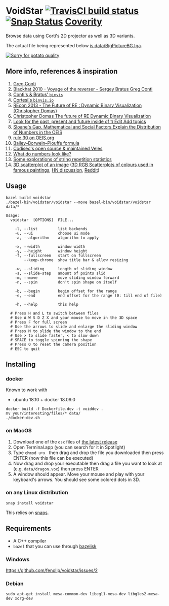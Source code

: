 # VoidStar [![TravisCI build status](https://travis-ci.org/fenollp/voidstar.svg?branch=master)](https://travis-ci.org/fenollp/voidstar/builds) [![Snap Status](https://build.snapcraft.io/badge/fenollp/voidstar.svg)](https://build.snapcraft.io/user/fenollp/voidstar) [Coverity](https://scan.coverity.com/projects/fenollp-voidstar?tab=overview)

Browse data using Corti's 2D projector as well as 3D variants.

The actual file being represented below [is data/BigPictureBG.tga](http://www.docspal.com/viewer?id=ufbxlmfm-12197291).

[![Sorry for potato quality](https://i.vimeocdn.com/video/622736893.webp?mw=480&mh=270)](https://player.vimeo.com/video/207613754?autoplay=1&loop=1)

## More info, references & inspiration

1. [Greg Conti](https://youtu.be/XATakIdyZdk?t=23m23s)
1. [Blackhat 2010 - Voyage of the reverser - Sergey Bratus Greg Conti](https://www.youtube.com/watch?v=T3qqeP4TdPA)
1. [Conti's & Bratus' `binvis`](https://github.com/rebelbot/binvis)
1. [Cortesi's `binvis.io`](https://corte.si/posts/binvis/announce/index.html)
1. [REcon 2013 - The Future of RE : Dynamic Binary Visualization (Christopher Domas)](https://www.youtube.com/watch?v=C8--cXwuuFQ)
1. [Christopher Domas The future of RE Dynamic Binary Visualization](https://www.youtube.com/watch?v=4bM3Gut1hIk)
1. [Look for the past, present and future inside of π Edit Add topics](https://github.com/fenollp/minepi)
1. [Sloane's Gap. Mathematical and Social Factors Explain the Distribution of Numbers in the OEIS](https://arxiv.org/abs/1101.4470v2)
1. [rule 30 on OEIS.org](https://oeis.org/search?q=%22rule+30%22&sort=&language=&go=Search)
1. [Bailey–Borwein–Plouffe formula](https://en.wikipedia.org/wiki/Bailey%E2%80%93Borwein%E2%80%93Plouffe_formula)
1. [Codisec's open source & maintained Veles](https://codisec.com/veles/)
1. [What do numbers look like?](https://johnhw.github.io/umap_primes/index.md.html)
1. [Some explorations of string repetition statistics](http://www.fantascienza.net/leonardo/ar/string_repetition_statistics/string_repetition_statistics.html)
1. [3D scatterplot of an image](https://alexander.engineering/imagescatter/) ([3D RGB Scatterplots of colours used in famous paintings](https://imgur.com/a/aRBd1), [HN discussion](https://news.ycombinator.com/item?id=15931266), [Reddit](https://www.reddit.com/r/dataisbeautiful/comments/7584no/3d_rgb_scatterplots_of_colours_used_in_famous/))


## Usage

```shell
bazel build voidstar
./bazel-bin/voidstar/voidstar --move bazel-bin/voidstar/voidstar data/*
```

```
Usage:
  voidstar  [OPTIONS]  FILE...

    -l, --list         list backends
    -u, --ui           choose ui mode
    -a, --algorithm    algorithm to apply

    -x, --width        window width
    -y, --height       window height
    -f, --fullscreen   start on fullscreen
        --keep-chrome  show title bar & allow resizing

    -w, --sliding      length of sliding window
    -s, --slide-step   amount of points slid
    -m, --move         move sliding window forward
    -n, --spin         don't spin shape on itself

    -b, --begin        begin offset for the range
    -e, --end          end offset for the range (0: till end of file)

    -h, --help         this help

  # Press H and L to switch between files
  # Use A W S D Z X and your mouse to move in the 3D space
  # Press F for full screen
  # Use the arrows to slide and enlarge the sliding window
  # Press M to slide the window to the end
  # Use > to slide faster, < to slow down
  # SPACE to toggle spinning the shape
  # Press O to reset the camera position
  # ESC to quit

```

## Installing

### docker

Known to work with
* ubuntu 18.10 + docker 18.09.0

```
docker build -f Dockerfile.dev -t voiddev .
mv your/interesting/files/* data/
./docker-dev.sh
```

### on MacOS

1. Download one of the `osx` files of [the latest release](https://github.com/fenollp/voidstar/releases/latest)
1. Open Terminal.app (you can search for it in Spotlight)
1. Type `chmod u+x ` then drag and drop the file you downloaded then press ENTER (now this file can be executed)
1. Now drag and drop your executable then drag a file you want to look at (e.g. `data/dragon.vox`) then press ENTER
1. A window should appear. Move your mouse and play with your keyboard's arrows. You should see some colored dots in 3D.

### on any Linux distribution

`snap install voidstar`

This relies on [snaps](https://snapcraft.io/docs/core/install).


## Requirements

* A C++ compiler
* `bazel` that you can use through [bazelisk](https://github.com/bazelbuild/bazelisk)

### Windows

https://github.com/fenollp/voidstar/issues/2

### Debian

```shell
sudo apt-get install mesa-common-dev libegl1-mesa-dev libgles2-mesa-dev xorg-dev
```

